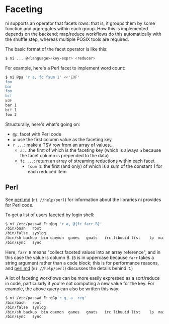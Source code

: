 # Faceting
ni supports an operator that facets rows: that is, it groups them by some
function and aggregates within each group. How this is implemented depends on
the backend; map/reduce workflows do this automatically with the shuffle step,
whereas multiple POSIX tools are required.

The basic format of the facet operator is like this:

```sh
$ ni ... @<language><key-expr> <reducer>
```

For example, here's a Perl facet to implement word count:

```bash
$ ni @pa 'r a, fc fsum 1' <<'EOF'
foo
bar
foo
bif
EOF
bar	1
bif	1
foo	2
```

Structurally, here's what's going on:

- `@p`: facet with Perl code
- `a`: use the first column value as the faceting key
- `r ...`: make a TSV row from an array of values...
  - `a`: ...the first of which is the faceting key (which is always `a` because
    the facet column is prepended to the data)
  - `fc ...`: return an array of streaming reductions within each facet
    - `fsum 1`: the first (and only) of which is a sum of the constant 1 for
      each reduced item

## Perl
See [perl.md](perl.md) (`ni //help/perl`) for information about the libraries
ni provides for Perl code.

To get a list of users faceted by login shell:

```bash
$ ni /etc/passwd F::@pg 'r a, @{fc farr B}'
/bin/bash	root
/bin/false	syslog
/bin/sh	backup	bin	daemon	games	gnats	irc	libuuid	list	lp	mail	man	news	nobody	proxy	sys	uucp	www-data
/bin/sync	sync
```

Here, `farr B` means "collect faceted values into an array reference", and in
this case the value is column B. (`B` is in uppercase because `farr` takes a
string argument rather than a code block; this is for performance reasons, and
[perl.md](perl.md) (`ni //help/perl`) discusses the details behind it.)

A lot of faceting workflows can be more easily expressed as a sort/reduce in
code, particularly if you're not computing a new value for the key. For
example, the above query can also be written this way:

```bash
$ ni /etc/passwd F::gGp'r g, a_ reg'
/bin/bash	root
/bin/false	syslog
/bin/sh	backup	bin	daemon	games	gnats	irc	libuuid	list	lp	mail	man	news	nobody	proxy	sys	uucp	www-data
/bin/sync	sync
```
